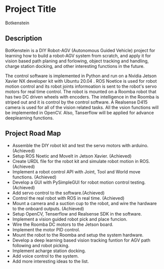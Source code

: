 # Project Title

Botkenstein

## Description

BotKenstein is a DIY Robot-AGV (Autonomous Guided Vehicle) project for learning how to build a robot-AGV system from scratch, and apply it for vision based path planing and forlowing, object tracking and handling, charge station docking, and other interesting functions in the future. 

The control software is implemented in Python and run on a Nvidia Jetson Xavier NX developer kit with Ubuntu 20.04 . ROS Noetice is used for robot motion control and its robot joints informoation is sent to the robot's servo motors for real time control. The robot is mounted on a Roomba robot that has two DC driven wheels with encoders. The intelligence in the Roomba is striped out and it is control by the control software.  A Realsense D415 camera is used for all of the vision related tasks. All the vsion functions will be implemented in OpenCV. Also, Tanserflow will be applied for advance deeplearning functions. 


## Project Road Map
* Assemble the DIY robot kit and test the servo motors with arduino. (Achieved)
* Setup ROS Noetic and MoveIt in Jetson Xavier. (Achieved)
* Create URDL file for the robot kit and simulate robot motion in ROS. (Achieved)
* Implement a robot control API with Joint, Tool and World move functions. (Achieved)
* Develop a GUI with PySimpleGUI for robot motion control testing. (Achieved)
* Add servo control to the software.(Achieved)
* Control the real robot with ROS in real time. (Achieved)
* Mount a camera and a suction cup to the robot, and wire the hardware to the onboard outputs. (Achieved)
* Setup OpenCV, Tenserflow and Realsense SDK in the software.
* Implement a vision guided robot pick and place funcion.
* Wire the Roomba DC motors to the Jetson board.
* Implement the motor PID control.
* Mount the robot to the Roomba and setup the system hardware. 
* Develop a deep learning based vision tracking funtion for AGV path following and robot picking. 
* Implement acharge station docking. 
* Add voice control to the system.
* Add more interesting ideas to the list. 
